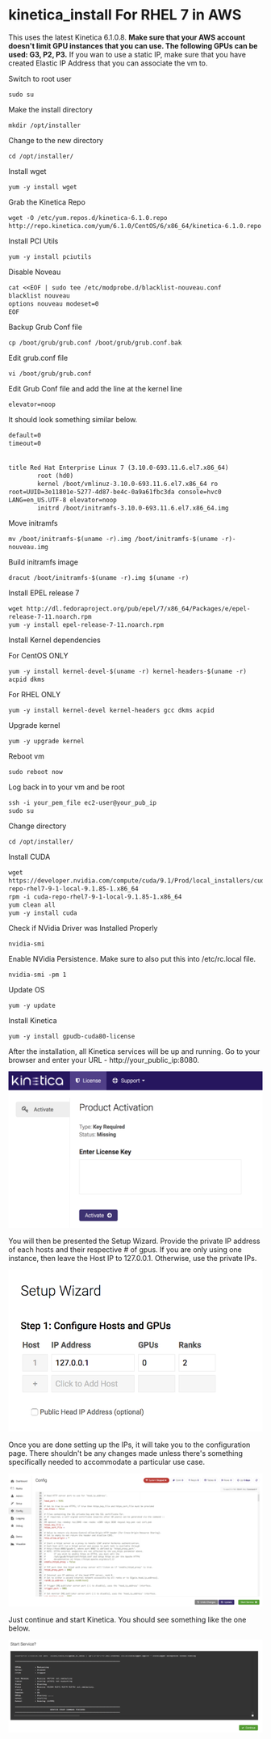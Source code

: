 # kinetica_install For RHEL 7 in AWS
This uses the latest Kinetica 6.1.0.8. __Make sure that your AWS account doesn't limit GPU instances that you can use. The following GPUs can be used: G3, P2, P3.__ If you wan to use a static IP, make sure that you have created Elastic IP Address that you can associate the vm to.

Switch to root user
```
sudo su 
```
Make the install directory
```
mkdir /opt/installer
```

Change to the new directory
```
cd /opt/installer/
```

Install wget
```
yum -y install wget
```

Grab the Kinetica Repo
```
wget -O /etc/yum.repos.d/kinetica-6.1.0.repo http://repo.kinetica.com/yum/6.1.0/CentOS/6/x86_64/kinetica-6.1.0.repo
```

Install PCI Utils
```
yum -y install pciutils
```

Disable Noveau
```
cat <<EOF | sudo tee /etc/modprobe.d/blacklist-nouveau.conf
blacklist nouveau
options nouveau modeset=0
EOF
```

Backup Grub Conf file
```
cp /boot/grub/grub.conf /boot/grub/grub.conf.bak
```

Edit grub.conf file
```
vi /boot/grub/grub.conf
```

Edit Grub Conf file and add the line at the kernel line
```
elevator=noop
```

It should look something similar below.
```
default=0
timeout=0


title Red Hat Enterprise Linux 7 (3.10.0-693.11.6.el7.x86_64)
        root (hd0)
        kernel /boot/vmlinuz-3.10.0-693.11.6.el7.x86_64 ro root=UUID=3e11801e-5277-4d87-be4c-0a9a61fbc3da console=hvc0 LANG=en_US.UTF-8 elevator=noop
        initrd /boot/initramfs-3.10.0-693.11.6.el7.x86_64.img
```

Move initramfs
```
mv /boot/initramfs-$(uname -r).img /boot/initramfs-$(uname -r)-nouveau.img
```

Build initramfs image
```
dracut /boot/initramfs-$(uname -r).img $(uname -r)
```

Install EPEL release 7
```
wget http://dl.fedoraproject.org/pub/epel/7/x86_64/Packages/e/epel-release-7-11.noarch.rpm
yum -y install epel-release-7-11.noarch.rpm
```
Install Kernel dependencies

For CentOS ONLY
```
yum -y install kernel-devel-$(uname -r) kernel-headers-$(uname -r) acpid dkms
```
For RHEL ONLY
```
yum -y install kernel-devel kernel-headers gcc dkms acpid 
```

Upgrade kernel
```
yum -y upgrade kernel
```

Reboot vm
```
sudo reboot now
```

Log back in to your vm and be root
```
ssh -i your_pem_file ec2-user@your_pub_ip
sudo su
```

Change directory
```
cd /opt/installer/
```

Install CUDA
```
wget https://developer.nvidia.com/compute/cuda/9.1/Prod/local_installers/cuda-repo-rhel7-9-1-local-9.1.85-1.x86_64
rpm -i cuda-repo-rhel7-9-1-local-9.1.85-1.x86_64
yum clean all
yum -y install cuda
```

Check if NVidia Driver was Installed Properly
```
nvidia-smi
```

Enable NVidia Persistence. Make sure to also put this into /etc/rc.local file.
```
nvidia-smi -pm 1
```

Update OS
```
yum -y update
```
 
Install Kinetica
```
yum -y install gpudb-cuda80-license
```

After the installation, all Kinetica services will be up and running. Go to your browser and enter your URL - http://your_public_ip:8080.

![alt text](https://github.com/rcgarcia74/kinetica_install/blob/master/license_window.png)

You will then be presented the Setup Wizard. Provide the private IP address of each hosts and their respective # of gpus. If you are only using one instance, then leave the Host IP to 127.0.0.1. Otherwise, use the private IPs. 

![alt text](https://github.com/rcgarcia74/kinetica_install/blob/master/1.png)

Once you are done setting up the IPs, it will take you to the configuration page. There shouldn't be any changes made unless there's something specifically needed to accommodate a particular use case. 

![alt text](https://github.com/rcgarcia74/kinetica_install/blob/master/3.png)

Just continue and start Kinetica. You should see something like the one below.

![alt text](https://github.com/rcgarcia74/kinetica_install/blob/master/2.png)
